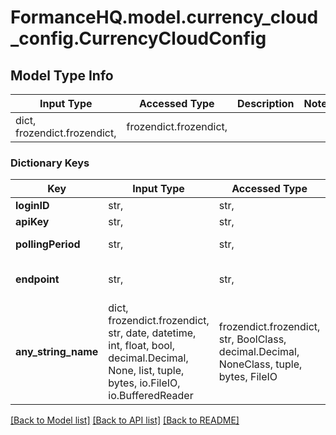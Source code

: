 # FormanceHQ.model.currency_cloud_config.CurrencyCloudConfig

## Model Type Info
Input Type | Accessed Type | Description | Notes
------------ | ------------- | ------------- | -------------
dict, frozendict.frozendict,  | frozendict.frozendict,  |  | 

### Dictionary Keys
Key | Input Type | Accessed Type | Description | Notes
------------ | ------------- | ------------- | ------------- | -------------
**loginID** | str,  | str,  | Username of the API Key holder | 
**apiKey** | str,  | str,  |  | 
**pollingPeriod** | str,  | str,  | The frequency at which the connector will fetch transactions | [optional] 
**endpoint** | str,  | str,  | The endpoint to use for the API. Defaults to https://devapi.currencycloud.com | [optional] 
**any_string_name** | dict, frozendict.frozendict, str, date, datetime, int, float, bool, decimal.Decimal, None, list, tuple, bytes, io.FileIO, io.BufferedReader | frozendict.frozendict, str, BoolClass, decimal.Decimal, NoneClass, tuple, bytes, FileIO | any string name can be used but the value must be the correct type | [optional]

[[Back to Model list]](../../README.md#documentation-for-models) [[Back to API list]](../../README.md#documentation-for-api-endpoints) [[Back to README]](../../README.md)

